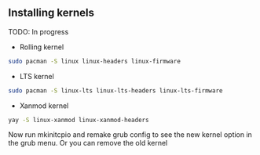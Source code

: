 ## Installing kernels

TODO: In progress

* Rolling kernel

```sh
sudo pacman -S linux linux-headers linux-firmware
```

* LTS kernel

```sh
sudo pacman -S linux-lts linux-lts-headers linux-lts-firmware
```

* Xanmod kernel

```sh
yay -S linux-xanmod linux-xanmod-headers
```

Now run mkinitcpio and remake grub config to see the new kernel option in the grub menu. Or you can remove the old kernel
